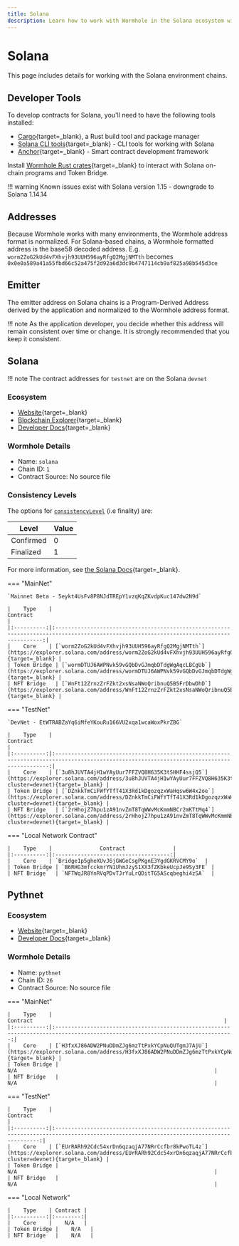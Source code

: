 ```yaml
---
title: Solana
description: Learn how to work with Wormhole in the Solana ecosystem with tools, address formats, contract details, and finality levels across different environments.
---
```


# Solana

This page includes details for working with the Solana environment chains.

## Developer Tools

To develop contracts for Solana, you'll need to have the following tools installed:

- [Cargo](https://doc.rust-lang.org/cargo/getting-started/installation.html){target=_blank}, a Rust build tool and package manager
- [Solana CLI tools](https://docs.solana.com/cli/install-solana-cli-tools){target=_blank} - CLI tools for working with Solana
- [Anchor](https://www.anchor-lang.com/docs/installation){target=_blank} - Smart contract development framework

Install [Wormhole Rust crates](https://lib.rs/crates/wormhole-token-bridge-solana){target=_blank} to interact with Solana on-chain programs and Token Bridge.

!!! warning
	Known issues exist with Solana version 1.15 - downgrade to Solana 1.14.14

## Addresses

Because Wormhole works with many environments, the Wormhole address format is normalized. For Solana-based chains, a Wormhole formatted address is the base58 decoded address. E.g. `worm2ZoG2kUd4vFXhvjh93UUH596ayRfgQ2MgjNMTth` becomes `0x0e0a589a41a55fbd66c52a475f2d92a6d3dc9b4747114cb9af825a98b545d3ce`

## Emitter 

The emitter address on Solana chains is a Program-Derived Address derived by the application and normalized to the Wormhole address format. 

!!! note 
	As the application developer, you decide whether this address will remain consistent over time or change. It is strongly recommended that you keep it consistent.

## Solana

!!! note
	The contract addresses for `testnet` are on the Solana `devnet`

### Ecosystem

- [Website](https://solana.com/){target=_blank}
- [Blockchain Explorer](https://explorer.solana.com/){target=_blank}
- [Developer Docs](https://solana.com/developers){target=_blank}

### Wormhole Details

- Name: `solana`
- Chain ID: `1`
- Contract Source: No source file

### Consistency Levels

The options for [`consistencyLevel`](../../reference/components/core-contracts.md#consistencyLevel) (i.e finality) are:

|Level|Value|
|-----|-----|
|Confirmed|0|
|Finalized|1|

For more information, see [the Solana Docs](https://docs.solana.com/cluster/commitments){target=_blank}.

=== "MainNet"

	`Mainnet Beta - 5eykt4UsFv8P8NJdTREpY1vzqKqZKvdpKuc147dw2N9d`
	
	|    Type    |                                                                 Contract                                                                  |
	|:----------:|:----------------------------------------------------------------------------------------------------------------------------------------:|
	|    Core    | [`worm2ZoG2kUd4vFXhvjh93UUH596ayRfgQ2MgjNMTth`](https://explorer.solana.com/address/worm2ZoG2kUd4vFXhvjh93UUH596ayRfgQ2MgjNMTth){target=_blank} |
	| Token Bridge | [`wormDTUJ6AWPNvk59vGQbDvGJmqbDTdgWgAqcLBCgUb`](https://explorer.solana.com/address/wormDTUJ6AWPNvk59vGQbDvGJmqbDTdgWgAqcLBCgUb){target=_blank} |
	| NFT Bridge   | [`WnFt12ZrnzZrFZkt2xsNsaNWoQribnuQ5B5FrDbwDhD`](https://explorer.solana.com/address/WnFt12ZrnzZrFZkt2xsNsaNWoQribnuQ5B5FrDbwDhD){target=_blank} |

=== "TestNet"

	`DevNet - EtWTRABZaYq6iMfeYKouRu166VU2xqa1wcaWoxPkrZBG`

	|    Type    |                                                                  Contract                                                                  |
	|:----------:|:------------------------------------------------------------------------------------------------------------------------------------------:|
	|    Core    | [`3u8hJUVTA4jH1wYAyUur7FFZVQ8H635K3tSHHF4ssjQ5`](https://explorer.solana.com/address/3u8hJUVTA4jH1wYAyUur7FFZVQ8H635K3tSHHF4ssjQ5?cluster=devnet){target=_blank} |
	| Token Bridge | [`DZnkkTmCiFWfYTfT41X3Rd1kDgozqzxWaHqsw6W4x2oe`](https://explorer.solana.com/address/DZnkkTmCiFWfYTfT41X3Rd1kDgozqzxWaHqsw6W4x2oe?cluster=devnet){target=_blank} |
	| NFT Bridge   | [`2rHhojZ7hpu1zA91nvZmT8TqWWvMcKmmNBCr2mKTtMq4`](https://explorer.solana.com/address/2rHhojZ7hpu1zA91nvZmT8TqWWvMcKmmNBCr2mKTtMq4?cluster=devnet){target=_blank} |

=== "Local Network Contract"

	|    Type    |               Contract               |
	|:----------:|:------------------------------------:|
	|    Core    | `Bridge1p5gheXUvJ6jGWGeCsgPKgnE3YgdGKRVCMY9o`  |
	| Token Bridge | `B6RHG3mfcckmrYN1UhmJzyS1XX3fZKbkeUcpJe9Sy3FE` |
	| NFT Bridge   | `NFTWqJR8YnRVqPDvTJrYuLrQDitTG5AScqbeghi4zSA`  |

  
## Pythnet

### Ecosystem

- [Website](https://pyth.network/){target=_blank}
- [Developer Docs](https://docs.pyth.network/home){target=_blank}

### Wormhole Details

- Name: `pythnet`
- Chain ID: `26`
- Contract Source: No source file

=== "MainNet"

	|    Type    |                                                            Contract                                                            |
	|:----------:|:------------------------------------------------------------------------------------------------------------------------------:|
	|    Core    | [`H3fxXJ86ADW2PNuDDmZJg6mzTtPxkYCpNuQUTgmJ7AjU`](https://explorer.solana.com/address/H3fxXJ86ADW2PNuDDmZJg6mzTtPxkYCpNuQUTgmJ7AjU){target=_blank} |
	| Token Bridge |                                                              N/A                                                              |
	| NFT Bridge   |                                                              N/A                                                              |

=== "TestNet"

	|    Type    |                                                                 Contract                                                                 |
	|:----------:|:---------------------------------------------------------------------------------------------------------------------------------------:|
	|    Core    | [`EUrRARh92Cdc54xrDn6qzaqjA77NRrCcfbr8kPwoTL4z`](https://explorer.solana.com/address/EUrRARh92Cdc54xrDn6qzaqjA77NRrCcfbr8kPwoTL4z?cluster=devnet){target=_blank} |
	| Token Bridge |                                                              N/A                                                              |
	| NFT Bridge   |                                                              N/A                                                              |

=== "Local Network"

	|    Type    | Contract |
	|:----------:|:--------:|
	|    Core    |    N/A   |
	| Token Bridge |    N/A   |
	| NFT Bridge   |    N/A   |
